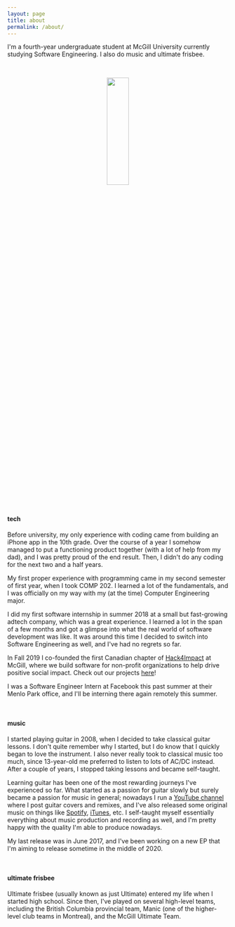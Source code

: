 ```yaml
---
layout: page
title: about
permalink: /about/
---
```


I'm a fourth-year undergraduate student at McGill University currently studying Software Engineering. I also do music and ultimate frisbee.

<br>

<p align="center">
    <img src ="{{site.baseurl}}/assets/images/me-circle-1000x1000.png" style="display: block; margin-left: auto; margin-right: auto; width:25%;min-width: 200px;"/>
</p>

#### tech

Before university, my only experience with coding came from building an iPhone app in the 10th grade. Over the course of a year I somehow managed to put a functioning product together (with a lot of help from my dad), and I was pretty proud of the end result. Then, I didn't do any coding for the next two and a half years.

My first proper experience with programming came in my second semester of first year, when I took COMP 202. I learned a lot of the fundamentals, and I was officially on my way with my (at the time) Computer Engineering major.

I did my first software internship in summer 2018 at a small but fast-growing adtech company, which was a great experience. I learned a lot in the span of a few months and got a glimpse into what the real world of software development was like. It was around this time I decided to switch into Software Engineering as well, and I've had no regrets so far.

In Fall 2019 I co-founded the first Canadian chapter of [Hack4Impact](https://hack4impact.org/) at McGill, where we build software for non-profit organizations to help drive positive social impact. Check out our projects [here](https://github.com/hack4impact-mcgill)!

I was a Software Engineer Intern at Facebook this past summer at their Menlo Park office, and I'll be interning there again remotely this summer.

<br>

#### music

I started playing guitar in 2008, when I decided to take classical guitar lessons. I don't quite remember why I started, but I do know that I quickly began to love the instrument. I also never really took to classical music too much, since 13-year-old me preferred to listen to lots of AC/DC instead. After a couple of years, I stopped taking lessons and became self-taught.

Learning guitar has been one of the most rewarding journeys I've experienced so far. What started as a passion for guitar slowly but surely became a passion for music in general; nowadays I run a [YouTube channel](https://www.youtube.com/user/TheFenderrocker) where I post guitar covers and remixes, and I've also released some original music on things like [Spotify](https://open.spotify.com/artist/5fQpjdNuF9iQSFsEt7noxH), [iTunes](https://itunes.apple.com/us/artist/albert-kragl/1147843944), etc. I self-taught myself essentially everything about music production and recording as well, and I'm pretty happy with the quality I'm able to produce nowadays.

My last release was in June 2017, and I've been working on a new EP that I'm aiming to release sometime in the middle of 2020.

<br>

#### ultimate frisbee

Ultimate frisbee (usually known as just Ultimate) entered my life when I started high school. Since then, I've played on several high-level teams, including the British Columbia provincial team, Manic (one of the higher-level club teams in Montreal), and the McGill Ultimate Team.
